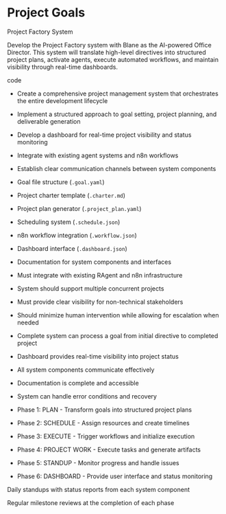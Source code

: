 # Project Goals

Project Factory System

Develop the Project Factory system with Blane as the AI-powered Office Director. This system will translate high-level directives into structured project plans, activate agents, execute automated workflows, and maintain visibility through real-time dashboards.

code

- Create a comprehensive project management system that orchestrates the entire development lifecycle

- Implement a structured approach to goal setting, project planning, and deliverable generation

- Develop a dashboard for real-time project visibility and status monitoring

- Integrate with existing agent systems and n8n workflows

- Establish clear communication channels between system components

- Goal file structure (`.goal.yaml`)

- Project charter template (`.charter.md`)

- Project plan generator (`.project_plan.yaml`)

- Scheduling system (`.schedule.json`)

- n8n workflow integration (`.workflow.json`)

- Dashboard interface (`.dashboard.json`)

- Documentation for system components and interfaces

- Must integrate with existing RAgent and n8n infrastructure

- System should support multiple concurrent projects

- Must provide clear visibility for non-technical stakeholders

- Should minimize human intervention while allowing for escalation when needed

- Complete system can process a goal from initial directive to completed project

- Dashboard provides real-time visibility into project status

- All system components communicate effectively

- Documentation is complete and accessible

- System can handle error conditions and recovery

- Phase 1: PLAN - Transform goals into structured project plans

- Phase 2: SCHEDULE - Assign resources and create timelines

- Phase 3: EXECUTE - Trigger workflows and initialize execution

- Phase 4: PROJECT WORK - Execute tasks and generate artifacts

- Phase 5: STANDUP - Monitor progress and handle issues

- Phase 6: DASHBOARD - Provide user interface and status monitoring

Daily standups with status reports from each system component

Regular milestone reviews at the completion of each phase

